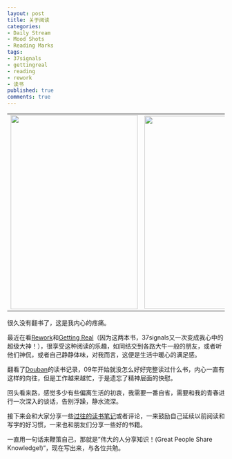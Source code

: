 ```yaml
---
layout: post
title: 关于阅读
categories:
- Daily Stream
- Mood Shots
- Reading Marks
tags:
- 37signals
- gettingreal
- reading
- rework
- 读书
published: true
comments: true
---
```

<p><table>
<tbody>
<tr>
<td><img class="alignright" title="Rework" src="http://img3.douban.com/lpic/s4242326.jpg" alt="" width="294" height="450" /></td>
<td><img class="alignleft" title="Getting Real" src="http://img3.douban.com/lpic/s4126286.jpg" alt="" width="297" height="447" /></td>
</tr>
</tbody>
</table>
很久没有翻书了，这是我内心的疼痛。</p>

<p>最近在看<a href="http://book.douban.com/subject/3889178/">Rework</a>和<a href="http://book.douban.com/subject/3567853/">Getting Real</a>（因为这两本书，37signals又一次变成我心中的超级大神！），很享受这种阅读的乐趣，如同结交到各路大牛一般的朋友，或者听他们神侃，或者自己静静体味，对我而言，这便是生活中暖心的满足感。</p>

<p>翻看了<a href="http://book.douban.com/">Douban</a>的读书记录，09年开始就没怎么好好完整读过什么书，内心一直有这样的向往，但是工作越来越忙，于是遗忘了精神层面的快慰。</p>

<p>回头看来路，感觉多少有些偏离生活的初衷，我需要一番自省，需要和我的青春进行一次深入的谈话，告别浮躁，静水流深。</p>

<p>接下来会和大家分享一些<a href="http://book.douban.com/people/yorzi/reviews?cat_id=1001">过往的读书笔记</a>或者评论，一来鼓励自己延续以前阅读和写字的好习惯，一来也和朋友们分享一些好的书籍。</p>

<p>一直用一句话来鞭策自己，那就是”伟大的人分享知识！(Great People Share Knowledge!)“，现在写出来，与各位共勉。</p>
